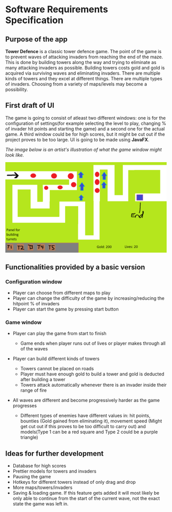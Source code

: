 # Software Requirements Specification

## Purpose of the app

**Tower Defence** is a classic tower defence game. The point of the game is to prevent waves of attacking invaders from reaching the end of the maze. This is done by building towers along the way and trying to eliminate as many attacking invaders as possible. Building towers costs gold and gold is acquired via surviving waves and eliminating invaders. There are multiple kinds of towers and they excel at different things. There are multiple types of invaders. Choosing from a variety of maps/levels may become a possibility.

## First draft of UI

The game is going to consist of atleast two different windows: one is for the configuration of settings(for example selecting the level to play, changing % of invader hit points and starting the game) and a second one for the actual game. A third window could be for high scores, but it might be cut out if the project proves to be too large. UI is going to be made using **JavaFX**.

*The image below is an artist's illustration of what the game window might look like.*

<img src="https://raw.githubusercontent.com/Melimet/TowerDefence/master/documentation/ConceptPicture_TowerDefence.png" width="750">

## Functionalities provided by a basic version
### Configuration window 

- Player can choose from different maps to play
- Player can change the difficulty of the game by increasing/reducing the hitpoint % of invaders
- Player can start the game by pressing start button

### Game window

- Player can play the game from start to finish
  - Game ends when player runs out of lives or player makes through all of the waves

- Player can build different kinds of towers 
  - Towers cannot be placed on roads
  - Player must have enough gold to build a tower and gold is deducted after building a tower
  - Towers attack automatically whenever there is an invader inside their range of fire

- All waves are different and become progressively harder as the game progresses
  - Different types of enemies have different values in: hit points, bounties (Gold gained from eliminating it), movement speed (Might get cut out if this proves to be too difficult to carry out) and models(Type 1 can be a red square and Type 2 could be a purple triangle)

## Ideas for further development

- Database for high scores
- Prettier models for towers and invaders
- Pausing the game
- Hotkeys for different towers instead of only drag and drop
- More maps/towers/invaders
- Saving & loading game. If this feature gets added it will most likely be only able to continue from the start of the current wave, not the exact state the game was left in.

